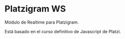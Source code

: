 
<h1>Platzigram WS</h1>

Módulo de Realtime para Platzigram.

Está basado en el curso definitivo de Javascript de Platzi.